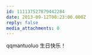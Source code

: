 ```yaml
---
id: 111137527879442284
date: 2013-09-12T00:23:00.000Z
reply: false
media_attachments: 0
---
```


qqmantuoluo 生日快乐！ ​​​​

